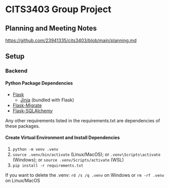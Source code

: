 # CITS3403 Group Project

## Planning and Meeting Notes
https://github.com/23941335/cits3403/blob/main/planning.md

## Setup

### Backend

#### Python Package Dependencies
- [Flask](https://github.com/pallets/flask)
    - [Jinja](https://github.com/pallets/jinja) (bundled with Flask)
- [Flask-Migrate](https://github.com/miguelgrinberg/flask-migrate)
- [Flask-SQLAlchemy](https://github.com/pallets-eco/flask-sqlalchemy/)

Any other requirements listed in the requirements.txt are dependencies of these packages.
<!-- ```pip install flask flask-sqlalchemy flask-migrate``` -->
#### Create Virtual Environment and Install Dependencies

1. `python -m venv .venv`
2. `source .venv/bin/activate` (Linux/MacOS); or `.venv\Scripts\activate` (Windows); or `source .venv/Scripts/activate` (WSL)
3. `pip install -r requirements.txt`

If you want to delete the .venv:
`rd /s /q .venv` on Windows or
`rm -rf .venv` on Linux/MacOS